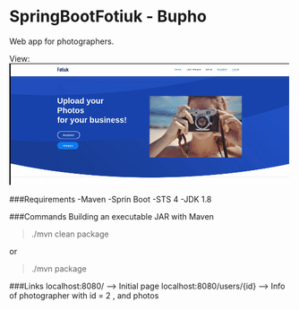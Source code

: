 # SpringBootFotiuk - Bupho
Web app for photographers.

View:
![](imgreadme/img1view.gif)

###Requirements
    -Maven
    -Sprin Boot
	-STS 4
	-JDK 1.8

###Commands
Building an executable JAR with Maven
> ./mvn clean package

or 

> ./mvn package

###Links
localhost:8080/   -->  Initial page
localhost:8080/users/{id} --> Info of photographer with id = 2 , and photos
 
